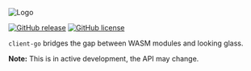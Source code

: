 ![Logo](http://svg.wiersma.co.za/glasslabs/module?title=CLIENT-GO&tag=a%20WAS<%20client%20library)

[![GitHub release](https://img.shields.io/github/release/glasslabs/looking-glass.svg)](https://github.com/glasslabs/looking-glass/releases)
[![GitHub license](https://img.shields.io/badge/license-MIT-blue.svg)](https://raw.githubusercontent.com/glasslabs/looking-glass/main/LICENSE)

`client-go` bridges the gap between WASM modules and looking glass.

**Note:** This is in active development, the API may change.

